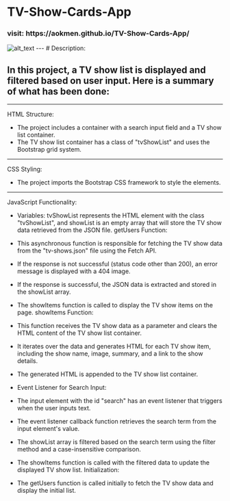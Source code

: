 # TV-Show-Cards-App
<h3>visit: https://aokmen.github.io/TV-Show-Cards-App/ </h3>
<img alt="alt_text" src="./img/tv-show.gif"/>
---
# Description:

## In this project, a TV show list is displayed and filtered based on user input. Here is a summary of what has been done:
---
HTML Structure:

* The project includes a container with a search input field and a TV show list container.
* The TV show list container has a class of "tvShowList" and uses the Bootstrap grid system.
---  
CSS Styling:

* The project imports the Bootstrap CSS framework to style the elements.
--- 
JavaScript Functionality:

* Variables: tvShowList represents the HTML element with the class "tvShowList", and showList is an empty array that will store the TV show data retrieved from the JSON file.
getUsers Function:

* This asynchronous function is responsible for fetching the TV show data from the "tv-shows.json" file using the Fetch API.
* If the response is not successful (status code other than 200), an error message is displayed with a 404 image.
* If the response is successful, the JSON data is extracted and stored in the showList array.
* The showItems function is called to display the TV show items on the page.
showItems Function:

* This function receives the TV show data as a parameter and clears the HTML content of the TV show list container.
* It iterates over the data and generates HTML for each TV show item, including the show name, image, summary, and a link to the show details.
* The generated HTML is appended to the TV show list container.
* Event Listener for Search Input:

* The input element with the id "search" has an event listener that triggers when the user inputs text.
* The event listener callback function retrieves the search term from the input element's value.
* The showList array is filtered based on the search term using the filter method and a case-insensitive comparison.
* The showItems function is called with the filtered data to update the displayed TV show list.
Initialization:

* The getUsers function is called initially to fetch the TV show data and display the initial list.

